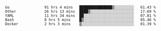 <!--START_SECTION:waka-->

```text
Go                91 hrs 4 mins   ███████████████▒░░░░░░░░░   61.43 %
Other             26 hrs 13 mins  ████▒░░░░░░░░░░░░░░░░░░░░   17.69 %
YAML              11 hrs 34 mins  ██░░░░░░░░░░░░░░░░░░░░░░░   07.81 %
Bash              8 hrs 5 mins    █▒░░░░░░░░░░░░░░░░░░░░░░░   05.46 %
Docker            2 hrs 3 mins    ▒░░░░░░░░░░░░░░░░░░░░░░░░   01.39 %
```
<!--END_SECTION:waka-->
